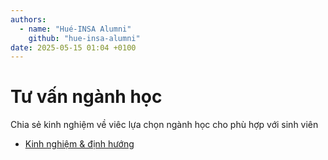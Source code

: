 ```yaml
---
authors:
  - name: "Hué-INSA Alumni"
    github: "hue-insa-alumni"
date: 2025-05-15 01:04 +0100
---
```


# Tư vấn ngành học

Chia sẻ kinh nghiệm về viêc lựa chọn ngành học cho phù hợp với sinh viên

- [Kinh nghiệm & định hướng](tu-van-nganh-hoc/kinh-nghiem-dinh-huong.md)
